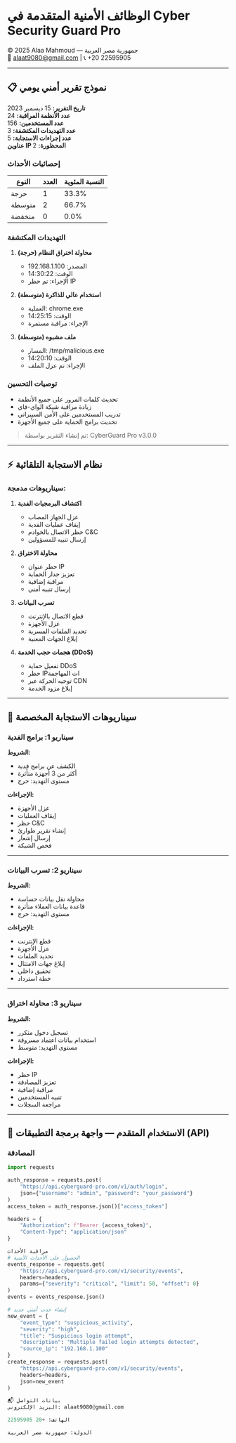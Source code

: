 # الوظائف الأمنية المتقدمة في Cyber Security Guard Pro  
© 2025 Alaa Mahmoud — جمهورية مصر العربية  
📧 alaat9080@gmail.com | 📞 +20 22595905

---

## 📋 نموذج تقرير أمني يومي

**تاريخ التقرير:** 15 ديسمبر 2023  
**عدد الأنظمة المراقبة:** 24  
**عدد المستخدمين:** 156  
**عدد التهديدات المكتشفة:** 3  
**عدد إجراءات الاستجابة:** 5  
**عناوين IP المحظورة:** 2

### إحصائيات الأحداث

| النوع     | العدد | النسبة المئوية |
|-----------|--------|----------------|
| حرجة      | 1      | 33.3%          |
| متوسطة    | 2      | 66.7%          |
| منخفضة    | 0      | 0.0%           |

### التهديدات المكتشفة

1. **محاولة اختراق النظام (حرجة)**  
   - المصدر: 192.168.1.100  
   - الوقت: 14:30:22  
   - الإجراء: تم حظر IP

2. **استخدام عالي للذاكرة (متوسطة)**  
   - العملية: chrome.exe  
   - الوقت: 14:25:15  
   - الإجراء: مراقبة مستمرة

3. **ملف مشبوه (متوسطة)**  
   - المسار: /tmp/malicious.exe  
   - الوقت: 14:20:10  
   - الإجراء: تم عزل الملف

### توصيات التحسين

- تحديث كلمات المرور على جميع الأنظمة  
- زيادة مراقبة شبكة الواي-فاي  
- تدريب المستخدمين على الأمن السيبراني  
- تحديث برامج الحماية على جميع الأجهزة

> تم إنشاء التقرير بواسطة: CyberGuard Pro v3.0.0

---

## ⚡ نظام الاستجابة التلقائية

### سيناريوهات مدمجة:

1. **اكتشاف البرمجيات الفدية**
   - عزل الجهاز المصاب
   - إيقاف عمليات الفدية
   - حظر الاتصال بالخوادم C&C
   - إرسال تنبيه للمسؤولين

2. **محاولة الاختراق**
   - حظر عنوان IP
   - تعزيز جدار الحماية
   - مراقبة إضافية
   - إرسال تنبيه أمني

3. **تسرب البيانات**
   - قطع الاتصال بالإنترنت
   - عزل الأجهزة
   - تحديد الملفات المسربة
   - إبلاغ الجهات المعنية

4. **هجمات حجب الخدمة (DDoS)**
   - تفعيل حماية DDoS
   - حظر IPات المهاجمة
   - توجيه الحركة عبر CDN
   - إبلاغ مزود الخدمة

---

## 🧠 سيناريوهات الاستجابة المخصصة

### سيناريو 1: برامج الفدية

**الشروط:**
- الكشف عن برامج فدية  
- أكثر من 3 أجهزة متأثرة  
- مستوى التهديد: حرج

**الإجراءات:**
- عزل الأجهزة  
- إيقاف العمليات  
- حظر C&C  
- إنشاء تقرير طوارئ  
- إرسال إشعار  
- فحص الشبكة

---

### سيناريو 2: تسرب البيانات

**الشروط:**
- محاولة نقل بيانات حساسة  
- قاعدة بيانات العملاء متأثرة  
- مستوى التهديد: حرج

**الإجراءات:**
- قطع الإنترنت  
- عزل الأجهزة  
- تحديد الملفات  
- إبلاغ جهات الامتثال  
- تحقيق داخلي  
- خطة استرداد

---

### سيناريو 3: محاولة اختراق

**الشروط:**
- تسجيل دخول متكرر  
- استخدام بيانات اعتماد مسروقة  
- مستوى التهديد: متوسط

**الإجراءات:**
- حظر IP  
- تعزيز المصادقة  
- مراقبة إضافية  
- تنبيه المستخدمين  
- مراجعة السجلات

---

## 🔌 الاستخدام المتقدم — واجهة برمجة التطبيقات (API)

### المصادقة

```python
import requests

auth_response = requests.post(
    "https://api.cyberguard-pro.com/v1/auth/login",
    json={"username": "admin", "password": "your_password"}
)
access_token = auth_response.json()["access_token"]

headers = {
    "Authorization": f"Bearer {access_token}",
    "Content-Type": "application/json"
}

مراقبة الأحداث
# الحصول على الأحداث الأمنية
events_response = requests.get(
    "https://api.cyberguard-pro.com/v1/security/events",
    headers=headers,
    params={"severity": "critical", "limit": 50, "offset": 0}
)
events = events_response.json()

# إنشاء حدث أمني جديد
new_event = {
    "event_type": "suspicious_activity",
    "severity": "high",
    "title": "Suspicious login attempt",
    "description": "Multiple failed login attempts detected",
    "source_ip": "192.168.1.100"
}
create_response = requests.post(
    "https://api.cyberguard-pro.com/v1/security/events",
    headers=headers,
    json=new_event
)

📬 بيانات التواصل
البريد الإلكتروني: alaat9080@gmail.com

الهاتف: +20 22595905

الدولة: جمهورية مصر العربية
